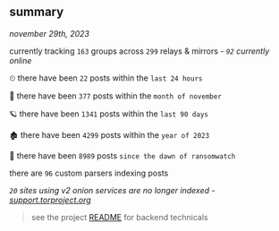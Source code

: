 
## summary
_november 29th, 2023_

currently tracking `163` groups across `299` relays & mirrors - _`92` currently online_

⏲ there have been `22` posts within the `last 24 hours`

🦈 there have been `377` posts within the `month of november`

🪐 there have been `1341` posts within the `last 90 days`

🏚 there have been `4299` posts within the `year of 2023`

🦕 there have been `8989` posts `since the dawn of ransomwatch`

there are `96` custom parsers indexing posts

_`20` sites using v2 onion services are no longer indexed - [support.torproject.org](https://support.torproject.org/onionservices/v2-deprecation/)_

> see the project [README](https://github.com/joshhighet/ransomwatch#ransomwatch--) for backend technicals
